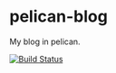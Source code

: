 pelican-blog
============

My blog in pelican.

[![Build Status](https://travis-ci.org/AndyA13/AndyA13.github.io.svg?branch=master)](https://travis-ci.org/AndyA13/AndyA13.github.io)

